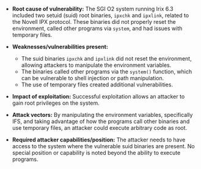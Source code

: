 - **Root cause of vulnerability:** The SGI O2 system running Irix 6.3 included two setuid (suid) root binaries, `ipxchk` and `ipxlink`, related to the Novell IPX protocol. These binaries did not properly reset the environment, called other programs via `system`, and had issues with temporary files.

- **Weaknesses/vulnerabilities present:**
    - The suid binaries `ipxchk` and `ipxlink` did not reset the environment, allowing attackers to manipulate the environment variables.
    - The binaries called other programs via the `system()` function, which can be vulnerable to shell injection or path manipulation.
    - The use of temporary files created additional vulnerabilities.

- **Impact of exploitation:** Successful exploitation allows an attacker to gain root privileges on the system.

- **Attack vectors:** By manipulating the environment variables, specifically IFS, and taking advantage of how the programs call other binaries and use temporary files, an attacker could execute arbitrary code as root.

- **Required attacker capabilities/position:** The attacker needs to have access to the system where the vulnerable suid binaries are present. No special position or capability is noted beyond the ability to execute programs.